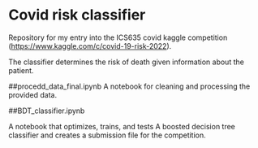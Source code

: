 # Covid risk classifier
Repository for my entry into the ICS635 covid kaggle competition (https://www.kaggle.com/c/covid-19-risk-2022).

The classifier determines the risk of death given information about the patient.

##procedd_data_final.ipynb
A notebook for cleaning and processing the provided data.

##BDT_classifier.ipynb

A notebook that optimizes, trains, and tests A boosted decision tree  classifier and creates a submission file for the competition.
